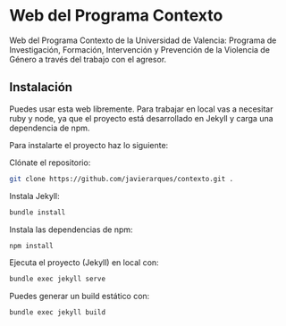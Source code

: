# Web del Programa Contexto

Web del Programa Contexto de la Universidad de Valencia: Programa de Investigación, Formación, Intervención y Prevención de la Violencia de Género a través del trabajo con el agresor.

## Instalación

Puedes usar esta web libremente. Para trabajar en local vas a necesitar ruby y node, ya que el proyecto está desarrollado en Jekyll y carga una dependencia de npm.

Para instalarte el proyecto haz lo siguiente:

Clónate el repositorio:
```bash
git clone https://github.com/javierarques/contexto.git .
```

Instala Jekyll:
```bash
bundle install
```

Instala las dependencias de npm:
```bash
npm install
```

Ejecuta el proyecto (Jekyll) en local con:
```bash
bundle exec jekyll serve
```

Puedes generar un build estático con:
```bash
bundle exec jekyll build
```
